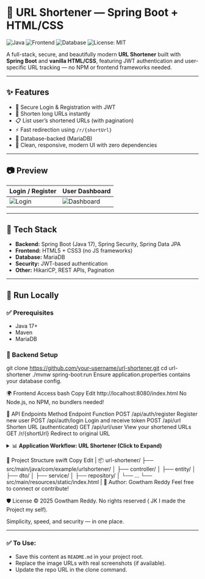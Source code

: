 # 🔗 URL Shortener — Spring Boot + HTML/CSS

![Java](https://img.shields.io/badge/Backend-SpringBoot-green.svg)
![Frontend](https://img.shields.io/badge/Frontend-HTML%2FCSS-blue.svg)
![Database](https://img.shields.io/badge/Database-MariaDB-lightgrey)
![License: MIT](https://img.shields.io/badge/License-MIT-yellow.svg)

A full-stack, secure, and beautifully modern **URL Shortener** built with **Spring Boot** and **vanilla HTML/CSS**, featuring JWT authentication and user-specific URL tracking — no NPM or frontend frameworks needed.

---

## ✨ Features

- 🔐 Secure Login & Registration with JWT
- 🔗 Shorten long URLs instantly
- 📋 List user’s shortened URLs (with pagination)
- ⚡ Fast redirection using `/r/{shortUrl}`
- 💾 Database-backed (MariaDB)
- 🎨 Clean, responsive, modern UI with zero dependencies

---

## 📷 Preview

| Login / Register | User Dashboard |
|------------------|----------------|
| ![Login](https://via.placeholder.com/300x200?text=Login+Screen) | ![Dashboard](https://via.placeholder.com/300x200?text=User+Dashboard) |

---

## 🔧 Tech Stack

- **Backend:** Spring Boot (Java 17), Spring Security, Spring Data JPA
- **Frontend:** HTML5 + CSS3 (no JS frameworks)
- **Database:** MariaDB
- **Security:** JWT-based authentication
- **Other:** HikariCP, REST APIs, Pagination

---

## 🚀 Run Locally

### ✅ Prerequisites
- Java 17+
- Maven
- MariaDB

### 🔌 Backend Setup

git clone https://github.com/your-username/url-shortener.git
cd url-shortener
./mvnw spring-boot:run
  Ensure application.properties contains your database config.

🌍 Frontend Access
bash
Copy
Edit
http://localhost:8080/index.html
No Node.js, no NPM, no bundlers needed!

📡 API Endpoints
Method	Endpoint	Function
POST	/api/auth/register	Register new user
POST	/api/auth/login	Login and receive token
POST	/api/url	Shorten URL (authenticated)
GET	/api/url/user	View your shortened URLs
GET	/r/{shortUrl}	Redirect to original URL

<details> <summary>📊 <strong>Application Workflow: URL Shortener (Click to Expand)</strong></summary>
text
Copy
Edit
+------------------------+
|      User Visits       |
|    index.html (UI)     |
+------------------------+
             |
             v
+------------------------+
|   Choose Login/Register|
+------------------------+
     |           |
     v           v
+--------+   +-----------+
| Login  |   | Register  |
+--------+   +-----------+
     |           |
     |  POST /api/auth/* |
     |     (with email/pass)   
     v           v
+------------------------+
| Spring Boot Backend    |
| AuthController         |
| JwtService generates   |
| JWT token              |
+------------------------+
             |
             v
+----------------------------+
| Frontend stores JWT token |
| in localStorage           |
+----------------------------+
             |
             v
+------------------------------+
| Show URL Dashboard (form)   |
+------------------------------+
             |
             v
+-----------------------------+
| User submits long URL       |
| via form (POST /api/url)    |
+-----------------------------+
             |
             v
+------------------------------+
| Backend checks JWT          |
| → UrlService generates short|
| code and saves to DB        |
+------------------------------+
             |
             v
+------------------------------+
| Short URL returned & shown  |
| to user (e.g. /r/abc123)    |
+------------------------------+
             |
             v
+----------------------------+
| User can:                 |
|  - Load My URLs           |
|  - Delete URL             |
+----------------------------+

     +----------------------+
     | GET /api/url/user    |
     | (returns paginated   |
     |  list of URLs)       |
     +----------------------+

     +----------------------+
     | DELETE /api/url/{id} |
     | Validates user match |
     | Deletes from DB      |
     +----------------------+

             |
             v
+-----------------------------+
| Click short URL → /r/abc123|
+-----------------------------+
             |
             v
+-----------------------------+
| GET /r/{shortUrl} → Backend|
| looks up and redirects     |
+-----------------------------+

             |
             v
+-----------------------------+
| Done! User sees original   |
| site or dashboard is updated|
+-----------------------------+
</details>

📂 Project Structure
swift
Copy
Edit
|
📦 url-shortener/
├── src/main/java/com/example/urlshortener/
│   ├── controller/
│   ├── entity/
│   ├── dto/
│   ├── service/
│   ├── repository/
│   └── ...
└── src/main/resources/static/index.html
|
👤 Author: Gowtham Reddy
Feel free to connect or contribute!

🛡️ License
© 2025 Gowtham Reddy. No rights reserved ( JK I made the Project my self).

Simplicity, speed, and security — in one place.


---

### ✅ To Use:
- Save this content as `README.md` in your project root.
- Replace the image URLs with real screenshots (if available).
- Update the repo URL in the clone command.
